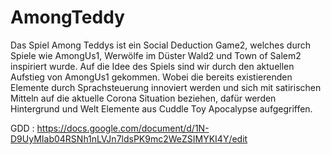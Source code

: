 # AmongTeddy

Das Spiel Among Teddys ist ein Social Deduction Game2, welches durch Spiele wie AmongUs1, Werwölfe im Düster Wald2 und Town of Salem2 inspiriert wurde. Auf die Idee des Spiels sind wir durch den aktuellen Aufstieg von AmongUs1 gekommen. Wobei die bereits existierenden Elemente durch Sprachsteuerung innoviert werden und sich mit satirischen Mitteln auf die aktuelle Corona Situation beziehen, dafür werden Hintergrund und Welt Elemente aus Cuddle Toy Apocalypse aufgegriffen.


GDD :  https://docs.google.com/document/d/1N-D9UyMIab04RSNh1nLVJn7ldsPK9mc2WeZSIMYKI4Y/edit

